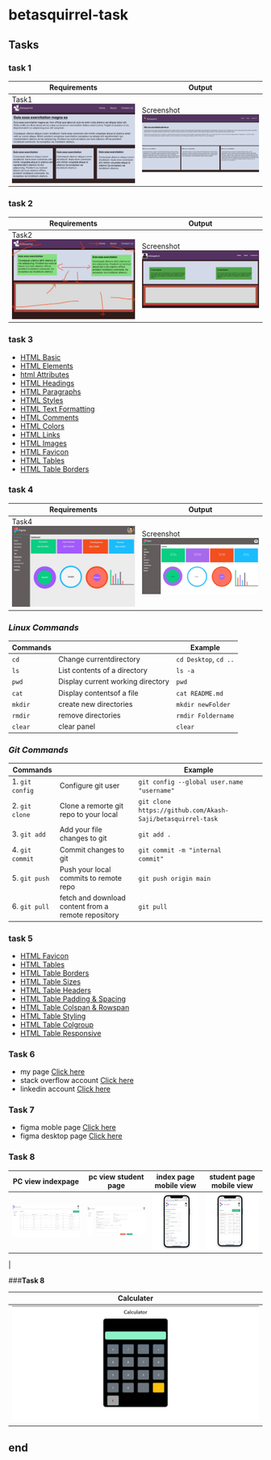 # betasquirrel-task

## Tasks

### **task 1**

| Requirements                             | Output                                                  |
| ---------------------------------------- | ------------------------------------------------------- |
| Task1 ![Task 1](task-1/images/req1.jpg)  | Screenshot ![Screenshot](task-1/images/Screenshot.png)  |

### **task 2**

| Requirements                            | Output                                                  |
| --------------------------------------- | ------------------------------------------------------- |
| Task2 ![Task 2](task-2/images/req.jpg)  | Screenshot ![Screenshot](task-2/images/Screenshot.png)  |

### **task 3**

- [HTML Basic](https://www.w3schools.com/html/default.asp)
- [HTML Elements](https://www.w3schools.com/html/html_basic.asp)
- [html Attributes](https://www.w3schools.com/html/html_attributes.asp)
- [HTML Headings](https://www.w3schools.com/html/html_headings.asp)
- [HTML Paragraphs](https://www.w3schools.com/html/html_paragraphs.asp)
- [HTML Styles](https://www.w3schools.com/html/html_styles.asp)
- [HTML Text Formatting](https://www.w3schools.com/html/html_formatting.asp)
- [HTML Comments](https://www.w3schools.com/html/html_comments.asp)
- [HTML Colors](https://www.w3schools.com/html/html_colors.asp)
- [HTML Links](https://www.w3schools.com/html/html_links.asp)
- [HTML Images](https://www.w3schools.com/html/html_images.asp)
- [HTML Favicon](https://www.w3schools.com/html/html_favicon.asp)
- [HTML Tables](https://www.w3schools.com/html/html_tables.asp)
- [HTML Table Borders](https://www.w3schools.com/html/html_table_borders.asp)

### **task 4**

| Requirements                              | Output                                           |
| ----------------------------------------- | ------------------------------------------------ |
| Task4 ![Task 4](task-4/images/input.jpg)  | Screenshot ![Screenshot](task-4/images/res.png)  |
                

### _Linux Commands_

| Commands |                                   | Example               |
| -------- | --------------------------------- | --------------------- |
| `cd`     | Change currentdirectory           | `cd Desktop`, `cd ..` |
| `ls`     | List contents of a directory      | `ls -a`               |
| `pwd`    | Display current working directory | `pwd`                 |
| `cat`    | Display contentsof a file         | `cat README.md`       |
| `mkdir`  | create new directories            | `mkdir newFolder`     |
| `rmdir`  | remove directories                | `rmdir Foldername`    |
| `clear`  | clear panel                       | `clear`               |

### _Git Commands_

| Commands        |                                                     | Example                                                     |
| --------------- | --------------------------------------------------- | ----------------------------------------------------------- |
| 1. `git config` | Configure git user                                  | `git config --global user.name "username"`                  |
| 2. `git clone`  | Clone a remorte git repo to your local              | `git clone https://github.com/Akash-Saji/betasquirrel-task` |
| 3. `git add`    | Add your file changes to git                        | `git add .`                                                 |
| 4. `git commit` | Commit changes to git                               | `git commit -m "internal    commit"`                        |
| 5. `git push`   | Push your local commits to remote repo              | `git push origin main`                                      |
| 6. `git pull`   | fetch and download content from a remote repository | `git pull`                                                  |

### **task 5**

- [HTML Favicon](https://www.w3schools.com/html/html_favicon.asp)
- [HTML Tables](https://www.w3schools.com/html/html_tables.asp)
- [HTML Table Borders](https://www.w3schools.com/html/html_table_borders.asp)
- [HTML Table Sizes](https://www.w3schools.com/html/html_table_sizes.asp)
- [HTML Table Headers](https://www.w3schools.com/html/html_table_headers.asp)
- [HTML Table Padding & Spacing](https://www.w3schools.com/html/html_table_padding_spacing.asp)
- [HTML Table Colspan & Rowspan](https://www.w3schools.com/html/html_table_colspan_rowspan.asp)
- [HTML Table Styling](https://www.w3schools.com/html/html_table_styling.asp)
- [HTML Table Colgroup](https://www.w3schools.com/html/html_table_colgroup.asp)
- [HTML Table  Responsive](https://www.w3schools.com/css/css_table_responsive.asp)

### **Task 6**

- my page [Click here](https://github.com/Akash-Saji/betasquirrel-task/index.html)
- stack overflow account [Click here](https://stackoverflow.com/users/21205553/akash-saji)
- linkedin account [Click here](https://www.linkedin.com/in/akash-saji-358204266) 




### **Task 7**


- figma moble page [Click here](https://www.figma.com/proto/L9TImEv6nTjl7DJGMqyAMs/Untitled?type=design&node-id=135-16&t=K8i0qpxSX5xa5hVF-0&scaling=scale-down&page-id=135%3A15&starting-point-node-id=135%3A16)
- figma desktop page  [Click here](https://www.figma.com/proto/L9TImEv6nTjl7DJGMqyAMs/Untitled?type=design&node-id=100-2&t=K8i0qpxSX5xa5hVF-0&scaling=scale-down&page-id=0%3A1&starting-point-node-id=100%3A2)
 
### **Task 8**

| PC view indexpage          | pc view student page       | index page mobile view    |student page mobile view   |
| -------------------------- | -------------------------- | ------------------------- |-------------------------- |
| ![task 7](task-7/images/22.png) | ![Task 7](task-7/images/11.png) | ![task 7](task-7/images/33.png) | ![Task 7](task-7/images/44.png) |
|

###**Task 8**

| Calculater                   |
| ---------------------------- |
| ![task 8](task-8/image/image.png) |
|                                   |




## end
